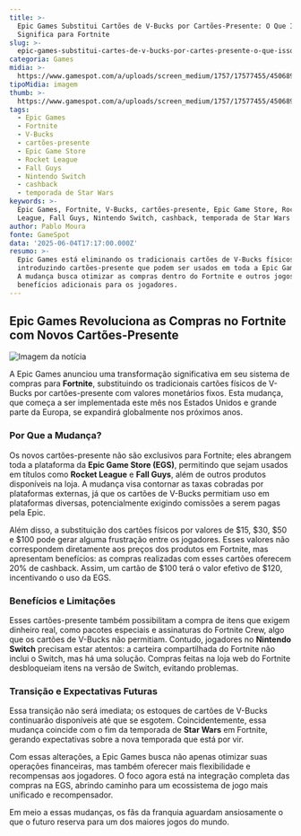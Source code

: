 ```yaml
---
title: >-
  Epic Games Substitui Cartões de V-Bucks por Cartões-Presente: O Que Isso
  Significa para Fortnite
slug: >-
  epic-games-substitui-cartes-de-v-bucks-por-cartes-presente-o-que-isso-significa-para-fortnite
categoria: Games
midia: >-
  https://www.gamespot.com/a/uploads/screen_medium/1757/17577455/4506898-fortnite-ghost-monks-outfit-1920x1080-4d09d4c9c67f.jpg
tipoMidia: imagem
thumb: >-
  https://www.gamespot.com/a/uploads/screen_medium/1757/17577455/4506898-fortnite-ghost-monks-outfit-1920x1080-4d09d4c9c67f.jpg
tags:
  - Epic Games
  - Fortnite
  - V-Bucks
  - cartões-presente
  - Epic Game Store
  - Rocket League
  - Fall Guys
  - Nintendo Switch
  - cashback
  - temporada de Star Wars
keywords: >-
  Epic Games, Fortnite, V-Bucks, cartões-presente, Epic Game Store, Rocket
  League, Fall Guys, Nintendo Switch, cashback, temporada de Star Wars
author: Pablo Moura
fonte: GameSpot
data: '2025-06-04T17:17:00.000Z'
resumo: >-
  Epic Games está eliminando os tradicionais cartões de V-Bucks físicos e
  introduzindo cartões-presente que podem ser usados em toda a Epic Game Store.
  A mudança busca otimizar as compras dentro do Fortnite e outros jogos, com
  benefícios adicionais para os jogadores.
---
```

## Epic Games Revoluciona as Compras no Fortnite com Novos Cartões-Presente

![Imagem da notícia](https://www.gamespot.com/a/uploads/scale_super/1757/17577455/4506898-fortnite-ghost-monks-outfit-1920x1080-4d09d4c9c67f.jpg)

A Epic Games anunciou uma transformação significativa em seu sistema de compras para **Fortnite**, substituindo os tradicionais cartões físicos de V-Bucks por cartões-presente com valores monetários fixos. Esta mudança, que começa a ser implementada este mês nos Estados Unidos e grande parte da Europa, se expandirá globalmente nos próximos anos.

### Por Que a Mudança?

Os novos cartões-presente não são exclusivos para Fortnite; eles abrangem toda a plataforma da **Epic Game Store (EGS)**, permitindo que sejam usados em títulos como **Rocket League** e **Fall Guys**, além de outros produtos disponíveis na loja. A mudança visa contornar as taxas cobradas por plataformas externas, já que os cartões de V-Bucks permitiam uso em plataformas diversas, potencialmente exigindo comissões a serem pagas pela Epic.

Além disso, a substituição dos cartões físicos por valores de $15, $30, $50 e $100 pode gerar alguma frustração entre os jogadores. Esses valores não correspondem diretamente aos preços dos produtos em Fortnite, mas apresentam benefícios: as compras realizadas com esses cartões oferecem 20% de cashback. Assim, um cartão de $100 terá o valor efetivo de $120, incentivando o uso da EGS.

### Benefícios e Limitações

Esses cartões-presente também possibilitam a compra de itens que exigem dinheiro real, como pacotes especiais e assinaturas do Fortnite Crew, algo que os cartões de V-Bucks não permitiam. Contudo, jogadores no **Nintendo Switch** precisam estar atentos: a carteira compartilhada do Fortnite não inclui o Switch, mas há uma solução. Compras feitas na loja web do Fortnite desbloqueiam itens na versão de Switch, evitando problemas.

### Transição e Expectativas Futuras

Essa transição não será imediata; os estoques de cartões de V-Bucks continuarão disponíveis até que se esgotem. Coincidentemente, essa mudança coincide com o fim da temporada de **Star Wars** em Fortnite, gerando expectativas sobre a nova temporada que está por vir.

Com essas alterações, a Epic Games busca não apenas otimizar suas operações financeiras, mas também oferecer mais flexibilidade e recompensas aos jogadores. O foco agora está na integração completa das compras na EGS, abrindo caminho para um ecossistema de jogo mais unificado e recompensador.

Em meio a essas mudanças, os fãs da franquia aguardam ansiosamente o que o futuro reserva para um dos maiores jogos do mundo.
